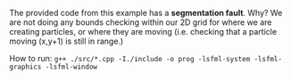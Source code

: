 The provided code from this example has a **segmentation fault**. Why? We are not doing any bounds checking within our 2D grid for where we are creating particles, or where they are moving (i.e. checking that a particle moving (x,y+1) is still in range.)

How to run: `g++ ./src/*.cpp -I./include -o prog -lsfml-system -lsfml-graphics -lsfml-window`
